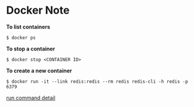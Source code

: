 # Docker Note

**To list containers**
```
$ docker ps 
```

**To stop a container**
```
$ docker stop <CONTAINER ID>
```

**To create a new container**
```
$ docker run -it --link redis:redis --rm redis redis-cli -h redis -p 6379 
```
[run command detail](https://docs.docker.com/engine/reference/commandline/run/)
